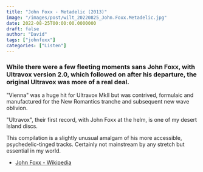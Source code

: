 ```yaml
---
title: "John Foxx - Metadelic (2013)"
image: "/images/post/wilt_20220825_John.Foxx.Metadelic.jpg"
date: 2022-08-25T00:00:00.0000000
draft: false
author: "David"
tags: ["johnfoxx"]
categories: ["Listen"]
---
```

### While there were a few fleeting moments sans John Foxx, with Ultravox version 2.0, which followed on after his departure, the original Ultravox was more of a real deal.

 "Vienna" was a huge hit for Ultravox MkII but was contrived, formulaic and manufactured for the New Romantics tranche and subsequent new wave oblivion.

 "Ultravox", their first record, with John Foxx at the helm, is one of my desert Island discs. 

 This compilation is a slightly unusual amalgam of his more accessible, psychedelic-tinged tracks. Certainly not mainstream by any stretch but essential in my world.

-  [John Foxx - Wikipedia](https://en.wikipedia.org/wiki/John_Foxx)